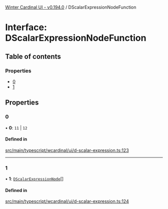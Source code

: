 [Winter Cardinal UI - v0.194.0](../index.md) / DScalarExpressionNodeFunction

# Interface: DScalarExpressionNodeFunction

## Table of contents

### Properties

- [0](DScalarExpressionNodeFunction.md#0)
- [1](DScalarExpressionNodeFunction.md#1)

## Properties

### 0

• **0**: ``11`` \| ``12``

#### Defined in

[src/main/typescript/wcardinal/ui/d-scalar-expression.ts:123](https://github.com/winter-cardinal/winter-cardinal-ui/blob/v0.194.0/src/main/typescript/wcardinal/ui/d-scalar-expression.ts#L123)

___

### 1

• **1**: [`DScalarExpressionNode`](../index.md#dscalarexpressionnode)[]

#### Defined in

[src/main/typescript/wcardinal/ui/d-scalar-expression.ts:124](https://github.com/winter-cardinal/winter-cardinal-ui/blob/v0.194.0/src/main/typescript/wcardinal/ui/d-scalar-expression.ts#L124)
